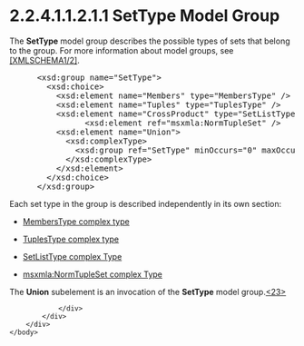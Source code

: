 <html dir="LTR" xmlns:mshelp="http://msdn.microsoft.com/mshelp" xmlns:ddue="http://ddue.schemas.microsoft.com/authoring/2003/5" xmlns:xlink="http://www.w3.org/1999/xlink" xmlns:tool="http://www.microsoft.com/tooltip">
    <head>
        <meta http-equiv="Content-Type" content="text/html; CHARSET=utf-8"></meta>
        <meta name="save" content="history"></meta>
        <title>2.2.4.1.1.2.1.1 SetType Model Group</title>
        <xml>
            <mshelp:toctitle title="2.2.4.1.1.2.1.1 SetType Model Group"></mshelp:toctitle>
            <mshelp:rltitle title="[MS-SSAS]: SetType Model Group"></mshelp:rltitle>
            <mshelp:keyword index="A" term="77c73f35-59a6-4c91-807c-3733b1cd67da"></mshelp:keyword>
            <mshelp:attr name="DCSext.ContentType" value="open specification"></mshelp:attr>
            <mshelp:attr name="AssetID" value="77c73f35-59a6-4c91-807c-3733b1cd67da"></mshelp:attr>
            <mshelp:attr name="TopicType" value="kbRef"></mshelp:attr>
            <mshelp:attr name="DCSext.Title" value="[MS-SSAS]: SetType Model Group" />
        </xml>
    </head>
    <body>
        <div id="header">
            <h1 class="heading">2.2.4.1.1.2.1.1 SetType Model Group</h1>
        </div>
        <div id="mainSection">
            <div id="mainBody">
                <div id="allHistory" class="saveHistory"></div>
                <div id="sectionSection0" class="section" name="collapseableSection">
                    

<p>The <b>SetType</b> model group describes the possible types
of sets that belong to the group. For more information about model groups, see <a href="https://go.microsoft.com/fwlink/?LinkId=90607">[XMLSCHEMA1/2]</a>.</p>

<dl>
<dd>
<div><pre> &lt;xsd:group name=&quot;SetType&quot;&gt;
   &lt;xsd:choice&gt;
     &lt;xsd:element name=&quot;Members&quot; type=&quot;MembersType&quot; /&gt;
     &lt;xsd:element name=&quot;Tuples&quot; type=&quot;TuplesType&quot; /&gt;
     &lt;xsd:element name=&quot;CrossProduct&quot; type=&quot;SetListType&quot; /&gt;
           &lt;xsd:element ref=&quot;msxmla:NormTupleSet&quot; /&gt;
     &lt;xsd:element name=&quot;Union&quot;&gt;
       &lt;xsd:complexType&gt;
         &lt;xsd:group ref=&quot;SetType&quot; minOccurs=&quot;0&quot; maxOccurs=&quot;unbounded&quot; /&gt;
       &lt;/xsd:complexType&gt;
     &lt;/xsd:element&gt;
   &lt;/xsd:choice&gt;
 &lt;/xsd:group&gt;
</pre></div>
</dd></dl>

<p>Each set type in the group is described independently in its
own section:</p>

<ul><li><p><span><span> 
</span></span><a href="30d6b4ec-481f-4274-b052-e9525889159c.htm">MembersType
complex type</a></p>

</li><li><p><span><span> 
</span></span><a href="73eb30b7-a44c-47b1-af79-1319ec2c6b90.htm">TuplesType
complex type</a></p>

</li><li><p><span><span> 
</span></span><a href="20ec032f-152d-4dad-b0fd-396bbc606f54.htm">SetListType
complex Type</a></p>

</li><li><p><span><span> 
</span></span><a href="57e96001-65f2-4b60-be36-4b4f54c3ffd5.htm">msxmla:NormTupleSet
complex Type</a></p>

</li></ul><p>The <b>Union</b> subelement is an invocation of the <b>SetType</b>
model group.<a id="Appendix_A_Target_23"></a><a href="b9ac4859-2662-44ca-b131-9addd8b953dc.htm#Appendix_A_23" aria-label="Product behavior note 23">&lt;23&gt;</a></p>


                </div>
            </div>
        </div>
    </body>
</html>